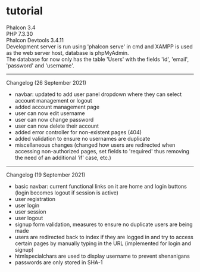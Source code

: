 # tutorial

Phalcon 3.4  
PHP 7.3.30  
Phalcon Devtools 3.4.11  
Development server is run using 'phalcon serve' in cmd and XAMPP is used as the web server host, database is phpMyAdmin.  
The database for now only has the table 'Users' with the fields 'id', 'email', 'password' and 'username'.

- - - - -

Changelog (26 September 2021)
- navbar: updated to add user panel dropdown where they can select account management or logout
- added account management page
- user can now edit username
- user can now change password
- user can now delete their account
- added error controller for non-existent pages (404)
- added validation to ensure no usernames are duplicate
- miscellaneous changes (changed how users are redirected when accessing non-authorized pages, set fields to 'required' thus removing the need of an additional 'if' case, etc.)

- - - - -

Changelog (19 September 2021)
- basic navbar: current functional links on it are home and login buttons (login becomes logout if session is active)
- user registration
- user login
- user session
- user logout
- signup form validation, measures to ensure no duplicate users are being made
- users are redirected back to index if they are logged in and try to access certain pages by manually typing in the URL (implemented for login and signup)
- htmlspecialchars are used to display username to prevent shenanigans
- passwords are only stored in SHA-1

